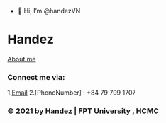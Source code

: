 - 👋 Hi, I’m @handezVN



<!---
handezVN/handezVN is a ✨ special ✨ repository because its `README.md` (this file) appears on your GitHub profile.
You can click the Preview link to take a look at your changes.
--->

# Handez
[About me](https://drive.google.com/file/d/1KWteQ3b2uxJ-rHDokkaWBn-TwAkhH8ma/view?usp=sharing) <br/>
### Connect me via:
1.[Email](mailto:handez1008@gmail.com)
2.[PhoneNumber] : +84 79 799 1707

### © 2021 by Handez | FPT University , HCMC
